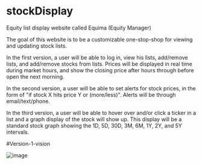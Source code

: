 # stockDisplay
Equity list display website called Equima (Equity Manager)

The goal of this website is to be a customizable one-stop-shop for viewing and updating stock lists.

In the first version, a user will be able to log in, view his lists, add/remove lists, and add/remove stocks from lists. Prices will be displayed in real time during market hours, and show the closing price after hours through before open the next morning.

In the second version, a user will be able to set alerts for stock prices, in the form of "if stock X hits price Y or (more/less)". Alerts will be through email/text/phone. 

In the third version, a user will be able to hover over and/or click a ticker in a list and a graph display of the stock will show up. This display will be a standard stock graph showing the 1D, 5D, 30D, 3M, 6M, 1Y, 2Y, and 5Y intervals.

#Version-1-vision

![image](https://user-images.githubusercontent.com/9837907/135003246-487d258c-5a4e-4bde-8537-56a7cc2e59f2.png)

